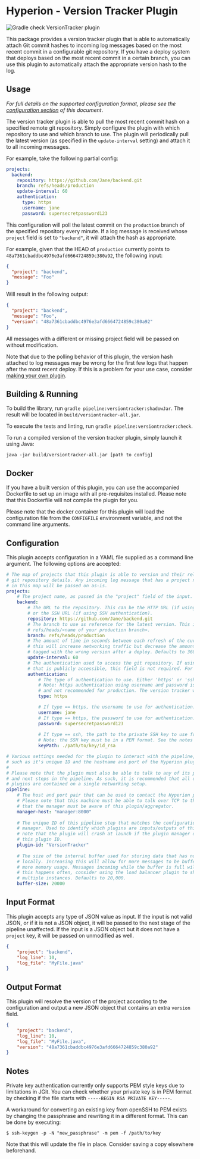 # Hyperion - Version Tracker Plugin

![Gradle check VersionTracker plugin](https://github.com/SERG-Delft/hyperion/workflows/Gradle%20check%20VersionTracker%20plugin/badge.svg)

This package provides a version tracker plugin that is able to automatically attach Git commit hashes to incoming log messages based on the most recent commit in a configurable git repository. If you have a deploy system that deploys based on the most recent commit in a certain branch, you can use this plugin to automatically attach the appropriate version hash to the log.

## Usage

_For full details on the supported configuration format, please see the [configuration section](#Configuration) of this document_.

The version tracker plugin is able to pull the most recent commit hash on a specified remote git repository. Simply configure the plugin with which repository to use and which branch to use. The plugin will periodically pull the latest version (as specified in the `update-interval` setting) and attach it to all incoming messages.

For example, take the following partial config:

```yaml
projects:
  backend:
    repository: https://github.com/Jane/backend.git
    branch: refs/heads/production
    update-interval: 60
    authentication:
      type: https
      username: jane
      password: supersecretpassword123
```

This configuration will poll the latest commit on the `production` branch of the specified repository every minute. If a log message is received whose `project` field is set to `"backend"`, it will attach the hash as appropriate.

For example, given that the HEAD of `production` currently points to `48a7361cbaddbc4976e3afd6664724859c380a92`, the following input:

```json
{
  "project": "backend",
  "message": "Foo"
}
```

Will result in the following output:

```json
{
  "project": "backend",
  "message": "Foo",
  "version": "48a7361cbaddbc4976e3afd6664724859c380a92"
}
```

All messages with a different or missing project field will be passed on without modification.

Note that due to the polling behavior of this plugin, the version hash attached to log messages may be wrong for the first few logs that happen after the most recent deploy. If this is a problem for your use case, consider [making your own plugin](/docs/writing-java-kotlin-plugin.md).

## Building & Running

To build the library, run `gradle pipeline:versiontracker:shadowJar`. The result will be located in `build/versiontracker-all.jar`.

To execute the tests and linting, run `gradle pipeline:versiontracker:check`.

To run a compiled version of the version tracker plugin, simply launch it using Java:

```shell script
java -jar build/versiontracker-all.jar [path to config]
```

## Docker

If you have a built version of this plugin, you can use the accompanied Dockerfile to set up an image with all pre-requisites installed. Please note that this Dockerfile will not compile the plugin for you.

Please note that the docker container for this plugin will load the configuration file from the `CONFIGFILE` environment variable, and not the command line arguments.

## Configuration

This plugin accepts configuration in a YAML file supplied as a command line argument. The following options are accepted:

```yaml
# The map of projects that this plugin is able to version and their relevant
# git repository details. Any incoming log message that has a project not listed
# in this map will be passed on as-is.
projects:
    # The project name, as passed in the "project" field of the input.
    backend:
        # The URL to the repository. This can be the HTTP URL (if using https authentication)
        # or the SSH URL (if using SSH authentication).
        repository: https://github.com/Jane/backend.git
        # The branch to use as reference for the latest version. This is usually
        # refs/heads/<name of your production branch>.
        branch: refs/heads/production
        # The amount of time in seconds between each refresh of the current version. Lowering
        # this will increase networking traffic but decrease the amount of logs that may get
        # tagged with the wrong version after a deploy. Defaults to 360 seconds (6 minutes).
        update-interval: 60
        # The authentication used to access the git repository. If using an HTTP URL
        # that is publicly accessible, this field is not required. For all other operations, it is.
        authentication:
            # The type of authentication to use. Either 'https' or 'ssh'.
            # Note: https authentication using username and password is insecure
            # and not recommended for production. The version tracker will warn for this.
            type: https

            # If type == https, the username to use for authentication.
            username: jane
            # If type == https, the password to use for authentication.
            password: supersecretpassword123
    
            # If type == ssh, the path to the private SSH key to use for authentication.
            # Note: the SSH key must be in a PEM format. See the notes section of the README.
            keyPath: ./path/to/key/id_rsa

# Various settings needed for the plugin to interact with the pipeline,
# such as it's unique ID and the hostname and port of the Hyperion plugin manager.
# 
# Please note that the plugin must also be able to talk to any of its previous
# and next steps in the pipeline. As such, it is recommended that all of the 
# plugins are contained on a single networking setup.
pipeline:
    # The host and port pair that can be used to contact the Hyperion plugin manager.
    # Please note that this machine must be able to talk over TCP to the manager and
    # that the manager must be aware of this plugin/aggregator.
    manager-host: "manager:8000"
  
    # The unique ID of this pipeline step that matches the configuration of the plugin
    # manager. Used to identify which plugins are inputs/outputs of this step. Please
    # note that the plugin will crash at launch if the plugin manager does not recognize
    # this plugin ID.
    plugin-id: "VersionTracker"
  
    # The size of the internal buffer used for storing data that has not yet been processed
    # locally. Increasing this will allow for more messages to be buffered, at the cost of
    # more memory usage. Messages incoming while the buffer is full will be thrown away. If
    # this happens often, consider using the load balancer plugin to shard this plugin across
    # multiple instances. Defaults to 20,000.
    buffer-size: 20000
```

## Input Format

This plugin accepts any type of JSON value as input. If the input is not valid JSON, or if it is not a JSON object, it will be passed to the next stage of the pipeline unaffected. If the input is a JSON object but it does not have a `project` key, it will be passed on unmodified as well.

```json
{
    "project": "backend",
    "log_line": 10,
    "log_file": "MyFile.java"
}
```

## Output Format

This plugin will resolve the version of the project according to the configuration and output a new JSON object that contains an extra `version` field.

```json
{
    "project": "backend",
    "log_line": 10,
    "log_file": "MyFile.java",
    "version": "48a7361cbaddbc4976e3afd6664724859c380a92"
}
```

## Notes
Private key authentication currently only supports PEM style keys due to limitations in JGit. You can check whether your private key is in PEM format by checking if the file starts with `-----BEGIN RSA PRIVATE KEY-----`.

A workaround for converting an existing key from openSSH to PEM exists by changing the passphrase and rewriting it in a different format. This can be done by executing:

```shell script
$ ssh-keygen -p -N "new_passphrase" -m pem -f /path/to/key
```

Note that this will update the file in place. Consider saving a copy elsewhere beforehand.
